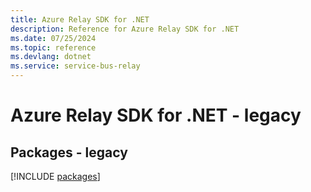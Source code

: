 ```yaml
---
title: Azure Relay SDK for .NET
description: Reference for Azure Relay SDK for .NET
ms.date: 07/25/2024
ms.topic: reference
ms.devlang: dotnet
ms.service: service-bus-relay
---
```

# Azure Relay SDK for .NET - legacy
## Packages - legacy
[!INCLUDE [packages](relay-index.md)]